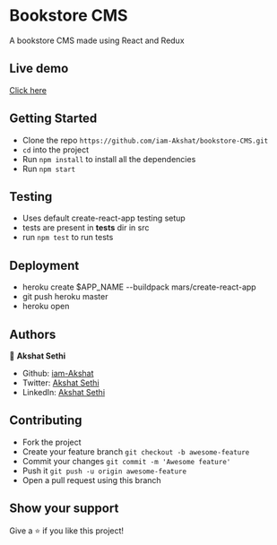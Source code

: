 # Bookstore CMS

 A bookstore CMS made using React and Redux

## Live demo

[Click here](https://bookstore-cms-me.herokuapp.com/)

## Getting Started

- Clone the repo `https://github.com/iam-Akshat/bookstore-CMS.git`
- `cd` into the project
- Run `npm install` to install all the dependencies
- Run `npm start`

## Testing

- Uses default create-react-app testing setup
- tests are present in __tests__ dir in src
- run `npm test` to run tests

## Deployment

- heroku create $APP_NAME --buildpack mars/create-react-app
- git push heroku master
- heroku open

## Authors

👤 **Akshat Sethi**

- Github: [iam-Akshat](https://github.com/iam-Akshat)
- Twitter: [Akshat Sethi](https://twitter.com/akshatsethi)
- LinkedIn: [Akshat Sethi](https://linkedin.com/in/akshatsethi)

## Contributing

- Fork the project
- Create your feature branch `git checkout -b awesome-feature`
- Commit your changes `git commit -m 'Awesome feature'`
- Push it `git push -u origin awesome-feature`
- Open a pull request using this branch

## Show your support

Give a ⭐️ if you like this project!
